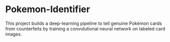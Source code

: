 # Pokemon-Identifier
This project builds a deep-learning pipeline to tell genuine Pokémon cards from counterfeits by training a convolutional neural network on labeled card images. 
